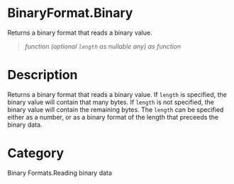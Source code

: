 ﻿# BinaryFormat.Binary
Returns a binary format that reads a binary value.
> _function (optional <code>length</code> as nullable any) as function_
# Description 
Returns a binary format that reads a binary value.  If <code>length</code> is specified, the binary value will contain that many bytes.  If <code>length</code> is not specified, the binary value will contain the remaining bytes.  The <code>length</code> can be specified either as a number, or as a binary format of the length that preceeds the binary data.
# Category 
Binary Formats.Reading binary data
